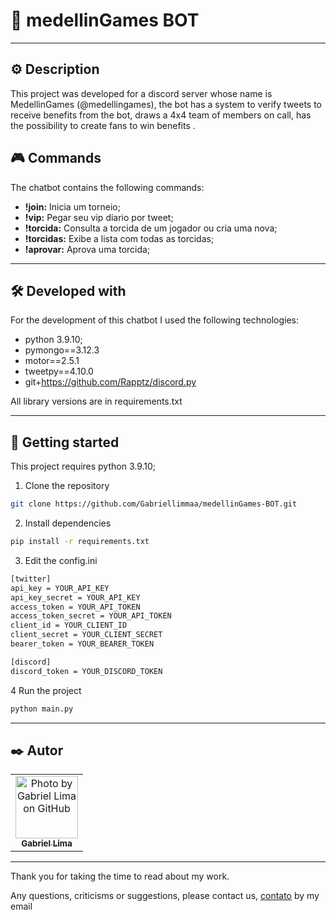 # 🤖 medellinGames BOT

---


## ⚙️ Description

This project was developed for a discord server whose name is MedellinGames (@medellingames), the bot has a system to verify tweets to receive benefits from the bot, draws a 4x4 team of members on call, has the possibility to create fans to win benefits .

## 🎮 Commands

The chatbot contains the following commands:

- **!join:** Inicia um torneio;
- **!vip:** Pegar seu vip diario por tweet;
- **!torcida:** Consulta a torcida de um jogador ou cria uma nova;
- **!torcidas:** Exibe a lista com todas as torcidas;
- **!aprovar:** Aprova uma torcida;

---

## 🛠️ Developed with

For the development of this chatbot I used the following technologies:

- python 3.9.10;
- pymongo==3.12.3
- motor==2.5.1
- tweetpy==4.10.0
- git+https://github.com/Rapptz/discord.py

All library versions are in requirements.txt

---
## 🔧 Getting started

This project requires python 3.9.10;

1. Clone the repository
```bash
git clone https://github.com/Gabriellimmaa/medellinGames-BOT.git
```

2. Install dependencies

```bash
pip install -r requirements.txt
```

3. Edit the config.ini

```bash
[twitter]
api_key = YOUR_API_KEY
api_key_secret = YOUR_API_KEY
access_token = YOUR_API_TOKEN
access_token_secret = YOUR_API_TOKEN
client_id = YOUR_CLIENT_ID
client_secret = YOUR_CLIENT_SECRET
bearer_token = YOUR_BEARER_TOKEN

[discord]
discord_token = YOUR_DISCORD_TOKEN
```

4 Run the project
```bash
python main.py
```

---

## ✒️ Autor

<table>
  <tr>
    <td align="center">
      <a href="https://github.com/Gabriellimmaa">
        <img src="https://avatars3.githubusercontent.com/u/42157830" width="100px;" alt="Photo by Gabriel Lima on GitHub"/><br>
        <sub>
          <b>Gabriel Lima</b>
        </sub>
      </a>
    </td>
  </tr>
</table>

---

Thank you for taking the time to read about my work.

Any questions, criticisms or suggestions, please contact us, <a href="mailto:gabriellimamoraes@gmail.com/">contato</a> by my email

